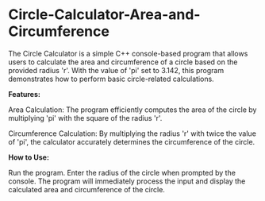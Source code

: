 # Circle-Calculator-Area-and-Circumference
The Circle Calculator is a simple C++ console-based program that allows users to calculate the area and circumference of a circle based on the provided radius 'r'. With the value of 'pi' set to 3.142, this program demonstrates how to perform basic circle-related calculations.

**Features:**

Area Calculation: The program efficiently computes the area of the circle by multiplying 'pi' with the square of the radius 'r'.

Circumference Calculation: By multiplying the radius 'r' with twice the value of 'pi', the calculator accurately determines the circumference of the circle.

**How to Use:**

Run the program.
Enter the radius of the circle when prompted by the console.
The program will immediately process the input and display the calculated area and circumference of the circle.

